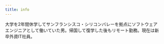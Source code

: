 ```yaml
---
title: info
---
```


大学を2年間休学してサンフランシスコ・シリコンバレーを拠点にソフトウェアエンジニアとして働いていた男。帰国して復学した後もリモート勤務。現在は新卒外資IT社員。